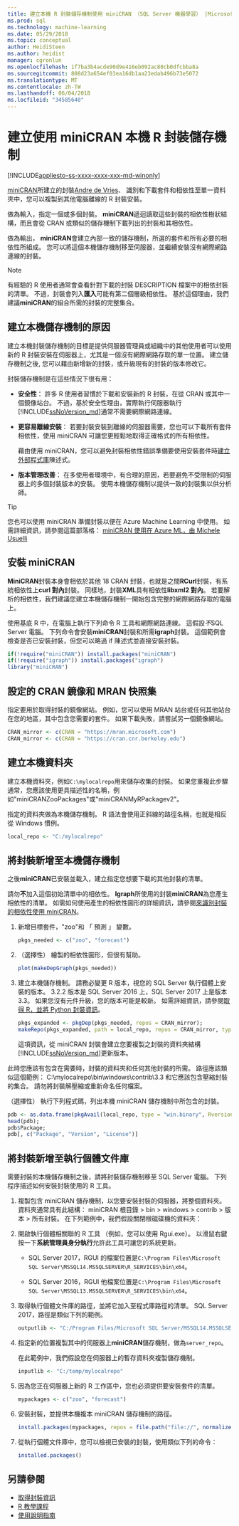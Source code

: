 ```yaml
---
title: 建立本機 R 封裝儲存機制使用 miniCRAN （SQL Server 機器學習） |Microsoft 文件
ms.prod: sql
ms.technology: machine-learning
ms.date: 05/29/2018
ms.topic: conceptual
author: HeidiSteen
ms.author: heidist
manager: cgronlun
ms.openlocfilehash: 1f7ba3b4acde90d9e416eb092ac80cb0dfcbba8a
ms.sourcegitcommit: 808d23a654ef03ea16db1aa23edab496b73e5072
ms.translationtype: MT
ms.contentlocale: zh-TW
ms.lasthandoff: 06/04/2018
ms.locfileid: "34585640"
---
```

# <a name="create-a-local-r-package-repository-using-minicran"></a>建立使用 miniCRAN 本機 R 封裝儲存機制
[!INCLUDE[appliesto-ss-xxxx-xxxx-xxx-md-winonly](../../includes/appliesto-ss-xxxx-xxxx-xxx-md-winonly.md)]

[miniCRAN](https://cran.r-project.org/web/packages/miniCRAN/index.html)所建立的封裝[Andre de Vries](http://blog.revolutionanalytics.com/2016/05/minicran-sql-server.html)、 識別和下載套件和相依性至單一資料夾中，您可以複製到其他電腦離線的 R 封裝安裝。

做為輸入，指定一個或多個封裝。 **miniCRAN**遞迴讀取這些封裝的相依性樹狀結構，而且會從 CRAN 或類似的儲存機制下載列出的封裝和其相依性。

做為輸出， **miniCRAN**會建立內部一致的儲存機制，所選的套件和所有必要的相依性所組成。 您可以將這個本機儲存機制移至伺服器，並繼續安裝沒有網際網路連線的封裝。

> [!NOTE]
> 有經驗的 R 使用者通常會查看針對下載的封裝 DESCRIPTION 檔案中的相依封裝的清單。 不過，封裝會列入**匯入**可能有第二個層級相依性。 基於這個理由，我們建議**miniCRAN**的組合所需的封裝的完整集合。

## <a name="why-create-a-local-repository"></a>建立本機儲存機制的原因

建立本機封裝儲存機制的目標是提供伺服器管理員或組織中的其他使用者可以使用新的 R 封裝安裝在伺服器上，尤其是一個沒有網際網路存取的單一位置。 建立儲存機制之後, 您可以藉由新增新的封裝，或升級現有的封裝的版本修改它。

封裝儲存機制是在這些情況下很有用：

- **安全性**： 許多 R 使用者習慣於下載和安裝新的 R 封裝，在從 CRAN 或其中一個鏡像站台。 不過，基於安全性理由，實際執行伺服器執行[!INCLUDE[ssNoVersion_md](..\..\includes\ssnoversion-md.md)]通常不需要網際網路連線。

- **更容易離線安裝**： 若要封裝安裝到離線的伺服器需要，您也可以下載所有套件相依性，使用 miniCRAN 可讓您更輕鬆地取得正確格式的所有相依性。

    藉由使用 miniCRAN，您可以避免封裝相依性錯誤準備要使用安裝套件時[建立外部程式庫](https://docs.microsoft.com/sql/t-sql/statements/create-external-library-transact-sql)陳述式。

- **版本管理改善**： 在多使用者環境中，有合理的原因，若要避免不受限制的伺服器上的多個封裝版本的安裝。 使用本機儲存機制以提供一致的封裝集以供分析師。 

> [!TIP]
> 您也可以使用 miniCRAN 準備封裝以便在 Azure Machine Learning 中使用。 如需詳細資訊，請參閱這篇部落格： [miniCRAN 使用在 Azure ML，由 Michele Usuelli](https://www.r-bloggers.com/using-minicran-in-azure-ml/) 

## <a name="install-minicran"></a>安裝 miniCRAN

**MiniCRAN**封裝本身會相依於其他 18 CRAN 封裝，也就是之間**RCurl**封裝，有系統相依性上**curl 對內**封裝。 同樣地，封裝**XML**具有相依性**libxml2 對內**。 若要解析的相依性，我們建議您建立本機儲存機制一開始包含完整的網際網路存取的電腦上。 

使用基底 R 中，在電腦上執行下列命令 R 工具和網際網路連線。 這假設*不*SQL Server 電腦。 下列命令會安裝**miniCRAN**封裝和所需**igraph**封裝。 這個範例會檢查是否已安裝封裝，但您可以略過 if 陳述式並直接安裝封裝。

```R
if(!require("miniCRAN")) install.packages("miniCRAN") 
if(!require("igraph")) install.packages("igraph") 
library("miniCRAN")
```

## <a name="set-the-cran-mirror-and-mran-snapshot"></a>設定的 CRAN 鏡像和 MRAN 快照集

指定要用於取得封裝的鏡像網站。 例如，您可以使用 MRAN 站台或任何其他站台在您的地區，其中包含您需要的套件。 如果下載失敗，請嘗試另一個鏡像網站。

```R
CRAN_mirror <- c(CRAN = "https://mran.microsoft.com")
CRAN_mirror <- c(CRAN = "https://cran.cnr.berkeley.edu")
```

## <a name="create-a-local-folder"></a>建立本機資料夾

建立本機資料夾，例如`C:\mylocalrepo`用來儲存收集的封裝。 如果您重複此步驟通常，您應該使用更具描述性的名稱，例如"miniCRANZooPackages"或"miniCRANMyRPackagev2"。

指定的資料夾做為本機儲存機制。 R 語法會使用正斜線的路徑名稱，也就是相反從 Windows 慣例。

```R
local_repo <- "C:/mylocalrepo"
```

## <a name="add-packages-to-the-local-repo"></a>將封裝新增至本機儲存機制

之後**miniCRAN**已安裝並載入，建立指定您想要下載的其他封裝的清單。

請勿**不**加入這個初始清單中的相依性。 **Igraph**所使用的封裝**miniCRAN**為您產生相依性的清單。 如需如何使用產生的相依性圖形的詳細資訊，請參閱[來識別封裝的相依性使用 miniCRAN](https://cran.r-project.org/web/packages/miniCRAN/vignettes/miniCRAN-dependency-graph.html)。

1. 新增目標套件，"zoo"和 「 預測 」 變數。

    ```R
    pkgs_needed <- c("zoo", "forecast")
    ```

2. （選擇性） 繪製的相依性圖形，但很有幫助。
    
    ```R
    plot(makeDepGraph(pkgs_needed))
    ```

3. 建立本機儲存機制。 請務必變更 R 版本，視您的 SQL Server 執行個體上安裝的版本。 3.2.2 版本是 SQL Server 2016 上，SQL Server 2017 上是版本 3.3。 如果您沒有元件升級，您的版本可能是較新。 如需詳細資訊，請參閱[取得 R，並將 Python 封裝資訊](determine-which-packages-are-installed-on-sql-server.md)。

    ```R
    pkgs_expanded <- pkgDep(pkgs_needed, repos = CRAN_mirror);
    makeRepo(pkgs_expanded, path = local_repo, repos = CRAN_mirror, type = "win.binary", Rversion = "3.3");
    ```

   這項資訊，從 miniCRAN 封裝會建立您要複製之封裝的資料夾結構[!INCLUDE[ssNoVersion_md](..\..\includes\ssnoversion-md.md)]更新版本。

此時您應該有包含在需要時，封裝的資料夾和任何其他封裝的所需。 路徑應該類似這個範例： C:\mylocalrepo\bin\windows\contrib\3.3 和它應該包含壓縮封裝的集合。 請勿將封裝解壓縮或重新命名任何檔案。

（選擇性） 執行下列程式碼，列出本機 miniCRAN 儲存機制中所包含的封裝。

```R
pdb <- as.data.frame(pkgAvail(local_repo, type = "win.binary", Rversion = "3.3"), stringsAsFactors = FALSE);
head(pdb);
pdb$Package;
pdb[, c("Package", "Version", "License")]
```

## <a name="add-packages-to-the-instance-library"></a>將封裝新增至執行個體文件庫

需要封裝的本機儲存機制之後，請將封裝儲存機制移至 SQL Server 電腦。 下列程序描述如何安裝封裝使用的 R 工具。

1. 複製包含 miniCRAN 儲存機制，以您要安裝封裝的伺服器，將整個資料夾。 資料夾通常具有此結構： miniCRAN 根目錄 > bin > windows > contrib > 版本 > 所有封裝。 在下列範例中，我們假設關閉根磁碟機的資料夾： 

2. 開啟執行個體相關聯的 R 工具 （例如，您可以使用 Rgui.exe）。 以滑鼠右鍵按一下**系統管理員身分執行**允許此工具可讓您的系統更新。

    - SQL Server 2017，RGUI 的檔案位置是`C:\Program Files\Microsoft SQL Server\MSSQL14.MSSQLSERVER\R_SERVICES\bin\x64`。

    - SQL Server 2016，RGUI 他檔案位置是`C:\Program Files\Microsoft SQL Server\MSSQL13.MSSQLSERVER\R_SERVICES\bin\x64`。

3. 取得執行個體文件庫的路徑，並將它加入至程式庫路徑的清單。 SQL Server 2017，路徑是類似下列的範例。

    ```R
    outputlib <- "C:/Program Files/Microsoft SQL Server/MSSQL14.MSSQLSERVER/R_SERVICES/library"
    ```

4. 指定新的位置複製其中的伺服器上**miniCRAN**儲存機制，做為`server_repo`。

    在此範例中，我們假設您在伺服器上的暫存資料夾複製儲存機制。

    ```R
    inputlib <- "C:/temp/mylocalrepo"
    ```

5. 因為您正在伺服器上新的 R 工作區中，您也必須提供要安裝套件的清單。

    ```R
    mypackages <- c("zoo", "forecast")
    ```

6. 安裝封裝，並提供本機複本 miniCRAN 儲存機制的路徑。

    ```R
    install.packages(mypackages, repos = file.path("file://", normalizePath(inputlib, winslash = "/")), lib = outputlib, type = "win.binary", dependencies = TRUE);
    ```

7. 從執行個體文件庫中，您可以檢視已安裝的封裝，使用類似下列的命令：

    ```R
    installed.packages()
    ```

## <a name="see-also"></a>另請參閱

+ [取得封裝資訊](determine-which-packages-are-installed-on-sql-server.md)
+ [R 教學課程](../tutorials/sql-server-r-tutorials.md)
+ [使用說明指南](sql-server-machine-learning-tasks.md)


